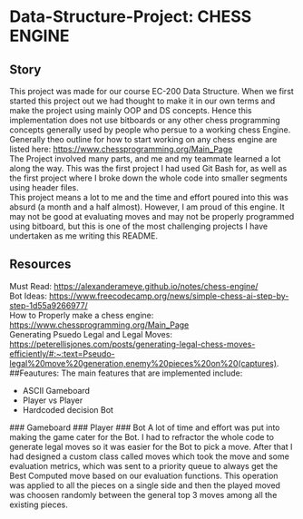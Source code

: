 # Data-Structure-Project: CHESS ENGINE
## Story</br>
This project was made for our course EC-200 Data Structure. When we first started this project out we had thought to make it in our own terms and make the project using mainly OOP and DS concepts. Hence this implementation does not use bitboards or any other chess programming concepts generally used by people who persue to a working chess Engine. Generally theo outline for how to start working on any chess engine are listed here: https://www.chessprogramming.org/Main_Page </br>
The Project involved many parts, and me and my teammate learned a lot along the way. This was the first project I had used Git Bash for, as well as the first project where I broke down the whole code into smaller segments using header files.</br>
This project means a lot to me and the time and effort poured into this was absurd (a month and a half almost). However, I am proud of this engine. It may not be good at evaluating moves and may not be properly programmed using bitboard, but this is one of the most challenging projects I have undertaken as me writing this README.</br>
## Resources</br>
Must Read: https://alexanderameye.github.io/notes/chess-engine/</br>
Bot Ideas: https://www.freecodecamp.org/news/simple-chess-ai-step-by-step-1d55a9266977/</br>
How to Properly make a chess engine: https://www.chessprogramming.org/Main_Page</br>
Generating Psuedo Legal and Legal Moves: https://peterellisjones.com/posts/generating-legal-chess-moves-efficiently/#:~:text=Pseudo-legal%20move%20generation,enemy%20pieces%20on%20(captures). </br>
##Feautures:
The main features that are implemented include:</br>
<ul>
  <li>ASCII Gameboard</li>
  <li>Player vs Player</li>
  <li>Hardcoded decision Bot</li>
</ul>
### Gameboard
### Player
### Bot
A lot of time and effort was put into making the game cater for the Bot. I had to refractor the whole code to generate legal moves so it was easier for the Bot to pick a move. After that I had designed a custom class called moves which took the move and some evaluation metrics, which was sent to a priority queue to always get the Best Computed move based on our evaluation functions. This operation was applied to all the pieces on a single side and then the played moved was choosen randomly between the general top 3 moves among all the existing pieces.


